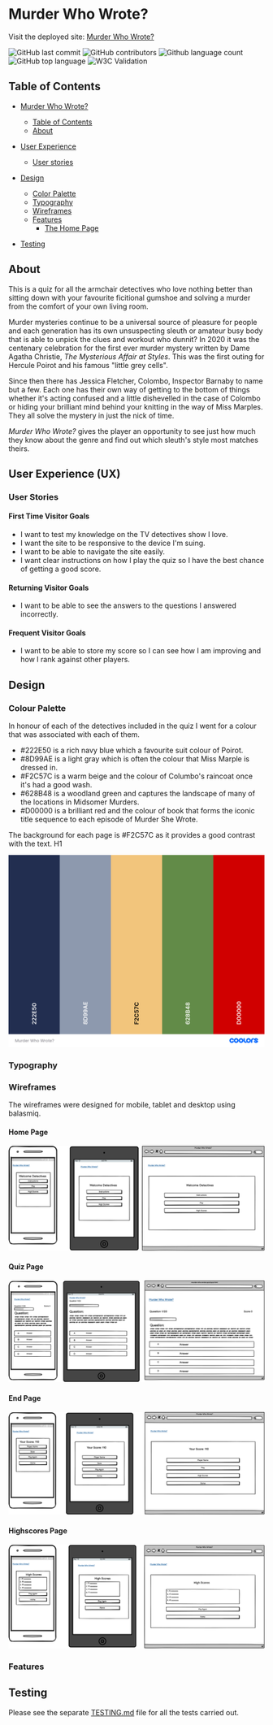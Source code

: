 # Murder Who Wrote?

Visit the deployed site: [Murder Who Wrote?](https://rehanon-mackenzie.github.io/murder-who-wrote-quiz/index.html)

![GitHub last commit](https://img.shields.io/github/last-commit/Rehanon-Mackenzie/murder-who-wrote-quiz?style=for-the-badge&color=red)
![GitHub contributors](https://img.shields.io/github/contributors/Rehanon-Mackenzie/murder-who-wrote-quiz?style=for-the-badge&color=orange)
![Github language count](https://img.shields.io/github/languages/count/rehanon-mackenzie/murder-who-wrote-quiz?style=for-the-badge&color=yellow
)
![GitHub top language](https://img.shields.io/github/languages/top/Rehanon-Mackenzie/murder-who-wrote-quiz?style=for-the-badge&color=green
)
![W3C Validation](https://img.shields.io/w3c-validation/html?targetUrl=https%3A%2F%2Frehanon-mackenzie.github.io%2Fmurder-who-wrote-quiz%2F&style=for-the-badge
)

## Table of Contents

* [Murder Who Wrote?](#murder-who-wrote)
  * [Table of Contents](#table-of-contents)
  * [About](#about)
* [User Experience](#user-experience)
  * [User stories](#user-stories)
* [Design](#design)
  * [Color Palette](#color-palette)
  * [Typography](#typography)
  * [Wireframes](#wireframes)
  * [Features](#features)
    * [The Home Page](#home-page)

* [Testing](#testing)

## About

This is a quiz for all the armchair detectives who love nothing better than sitting down with your favourite ficitional gumshoe and solving a murder from the comfort of your own living room.

Murder mysteries continue to be a universal source of pleasure for people and each generation has its own unsuspecting sleuth or amateur busy body that is able to unpick the clues and workout who dunnit? In 2020 it was the centenary celebration for the first ever murder mystery written by Dame Agatha Christie, _The Mysterious Affair at Styles_. This was the first outing for Hercule Poirot and his famous "little grey cells".

Since then there has Jessica Fletcher, Colombo, Inspector Barnaby to name but a few. Each one has their own way of getting to the bottom of things whether it's acting confused and a little dishevelled in the case of Colombo or hiding your brilliant mind behind your knitting in the way of Miss Marples. They all solve the mystery in just the nick of time.

_Murder Who Wrote?_ gives the player an opportunity to see just how much they know about the genre and find out which sleuth's style most matches theirs.

## User Experience (UX)

### User Stories

#### First Time Visitor Goals

* I want to test my knowledge on the TV detectives show I love.
* I want the site to be responsive to the device I'm suing.
* I want to be able to navigate the site easily.
* I want clear instructions on how I play the quiz so I have the best chance of getting a good score.

#### Returning Visitor Goals

* I want to be able to see the answers to the questions I answered incorrectly.

#### Frequent Visitor Goals

* I want to be able to store my score so I can see how I am improving and how I rank against other players.

## Design
  
  ### Colour Palette

In honour of each of the detectives included in the quiz I went for a colour that was associated with each of them.

* #222E50 is a rich navy blue which a favourite suit colour of Poirot.
* #8D99AE is a light gray which is often the colour that Miss Marple is dressed in.
* #F2C57C is a warm beige and the colour of Columbo's raincoat once it's had a good wash.
* #628B48 is a woodland green and captures the landscape of many of the locations in Midsomer Murders.
* #D00000 is a brilliant red and the colour of book that forms the iconic title sequence to each episode of Murder She Wrote.

The background for each page is #F2C57C as it provides a good contrast with the text.  H1


![Colour Palette](/documentation/Murder%20Who%20Wrote%20colour%20palette.png)


  ### Typography

  ### Wireframes

  The wireframes were designed for mobile, tablet and desktop using balasmiq.

  #### Home Page

![Home-page-wireframe](/documentation/wireframes/murder%20who%20wrote%20home.png)

#### Quiz Page
![Quiz-page-wireframe](/documentation/wireframes/murder%20who%20wrote%20quiz.png)

#### End Page
![End-page-wireframe](/documentation/wireframes/murder%20who%20wrote%20end.png)

#### Highscores Page
![Highscores-page-wireframe](/documentation/wireframes/murder%20who%20highscores.png)

  ### Features



## Testing

Please see the separate [TESTING.md](/Testing.md) file for all the tests carried out.